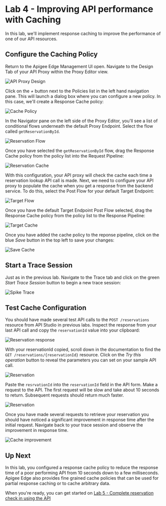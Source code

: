 # Lab 4 - Improving API performance with Caching

In this lab, we'll implement response caching to improve the performance of one of our API resources.

## Configure the Caching Policy

Return to the Apigee Edge Management UI open. Navigate to the Design Tab of your API Proxy within the Proxy Editor view. 

![API Proxy Design](proxy-design-lab4.png)

Click on the *+* button next to the Policies list in the left hand navigation pane. This will launch a dialog box where you can configure a new policy. In this case, we'll create a Response Cache policy:

![Cache Policy](cache-policy-dialog.png)

In the Navigator pane on the left side of the Proxy Editor, you'll see a list of conditional flows underneath the default Proxy Endpoint. Select the flow called `getReservationById`. 

![Reservation Flow](get-reservation-flow.png)

Once you have selected the `getReservationById` flow, drag the Response Cache policy from the policy list into the Request Pipeline:

![Reservation Cache](get-reservation-cache.png)

With this configuration, your API proxy will check the cache each time a reservation lookup API call is made. Next, we need to configure your API proxy to populate the cache when you get a response from the backend service. To do this, select the Post Flow for your default Target Endpoint:

![Target Flow](target-postflow.png)

Once you have the default Target Endpoint Post Flow selected, drag the Response Cache policy from the policy list to the Response Pipeline:

![Target Cache](target-cache.png)

Once you have added the cache policy to the reponse pipeline, click on the blue *Save* button in the top left to save your changes:

![Save Cache](save-cache.png)

## Start a Trace Session

Just as in the previous lab. Navigate to the Trace tab and click on the green *Start Trace Session* button to begin a new trace session:

![Spike Trace](start-trace.png)

## Test Cache Configuration

You should have made several test API calls to the `POST /reservations` resource from API Studio in previous labs. Inspect the response from your last API call and copy the `reservationId` value into your clipboard:

![Reservation response](create-reservation-response.png)

With your reservationId copied, scroll down in the documentation to find the `GET /reservations/{reservationId}` resource. Click on the *Try this operation* button to reveal the parameters you can set on your sample API call. 

![Reservation](get-reservation.png)

Paste the `resrvationId` into the `reservationId` field in the API form. Make a request to the API. The first request will be slow and take about 10 seconds to return. Subsequent requests should return much faster.

![Reservation](get-reservation-request.png)

Once you have made several requests to retrieve your reservation you should have noticed a significant improvement in response time after the initial request. Navigate back to your trace session and observe the improvement in response time. 

![Cache improvement](cache-improve.png)

## Up Next

In this lab, you configured a response cache policy to reduce the response time of a poor performing API from 10 seconds down to a few milliseconds. Apigee Edge also provides fine grained cache policies that can be used for partial response caching or to cache arbitrary data.

When you're ready, you can get started on [Lab 5 - Complete reservation check in using the API](lab5.md)